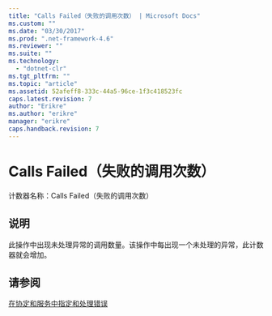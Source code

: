 ```yaml
---
title: "Calls Failed（失败的调用次数） | Microsoft Docs"
ms.custom: ""
ms.date: "03/30/2017"
ms.prod: ".net-framework-4.6"
ms.reviewer: ""
ms.suite: ""
ms.technology: 
  - "dotnet-clr"
ms.tgt_pltfrm: ""
ms.topic: "article"
ms.assetid: 52afeff8-333c-44a5-96ce-1f3c418523fc
caps.latest.revision: 7
author: "Erikre"
ms.author: "erikre"
manager: "erikre"
caps.handback.revision: 7
---
```

# Calls Failed（失败的调用次数）
计数器名称：Calls Failed（失败的调用次数）  
  
## 说明  
 此操作中出现未处理异常的调用数量。该操作中每出现一个未处理的异常，此计数器就会增加。  
  
## 请参阅  
 [在协定和服务中指定和处理错误](../../../../../docs/framework/wcf/specifying-and-handling-faults-in-contracts-and-services.md)